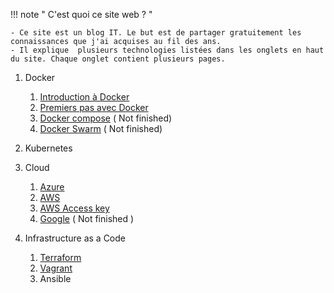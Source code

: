 !!! note " C'est quoi ce site web ? "

    - Ce site est un blog IT. Le but est de partager gratuitement les connaissances que j'ai acquises au fil des ans.
    - Il explique  plusieurs technologies listées dans les onglets en haut du site. Chaque onglet contient plusieurs pages.

1. Docker
    1. [Introduction à Docker](/Docker/History/) 
    2. [Premiers pas avec Docker ](/Docker/Docker/)
    3. [Docker compose](/Docker/Docker-compose/) ( Not finished)
    4. [Docker Swarm](/Docker/Swarm/) ( Not finished)
2. Kubernetes
3. Cloud
    1. [Azure](/Cloud/Azure01/)
    2. [AWS](/Cloud/AWS01/)
    3. [AWS Access key](/Cloud/AWS02/)
    2. [Google](/Cloud/Google/) ( Not finished )

 
4. Infrastructure as a Code
    1. [Terraform](/Iaac/Terraform/)
    2. [Vagrant](/Iaac/Vagrant/)
    3. Ansible